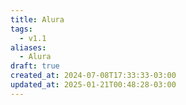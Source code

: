 ```yaml
---
title: Alura
tags:
  - v1.1
aliases:
  - Alura
draft: true
created_at: 2024-07-08T17:33:33-03:00
updated_at: 2025-01-21T00:48:28-03:00
---
```


